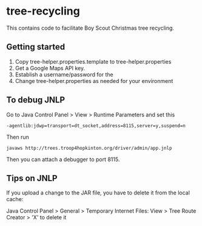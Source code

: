 # tree-recycling
This contains code to facilitate Boy Scout Christmas tree recycling.

## Getting started

1. Copy tree-helper.properties.template to tree-helper.properties
2. Get a Google Maps API key.
3. Establish a username/password for the 
3. Change tree-helper.properties as needed for your environment

## To debug JNLP 
Go to Java Control Panel > View > Runtime Parameters and set this
    
    -agentlib:jdwp=transport=dt_socket,address=8115,server=y,suspend=n
    
Then run 
    
    javaws http://trees.troop4hopkinton.org/driver/admin/app.jnlp

Then you can attach a debugger to port 8115. 

## Tips on JNLP
If you upload a change to the JAR file, you have to delete it from the local cache:

Java Control Panel > General > Temporary Internet Files: View > Tree Route Creator > 'X' to delete it